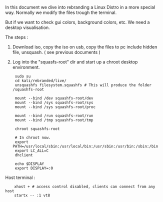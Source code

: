 In this document we dive into rebranding a Linux Distro in a more special way.
Normally we modify the files trough the terminal. 

But if we want to check gui colors, background colors, etc. We need a desktop visualisation.

The steps :

1. Download iso, copy the iso on usb, copy the files to pc include hidden file, unsquash. ( see previous documents )
2. Log into the "squasfs-root" dir and start up a chroot desktop environment.
  
        sudo su
        cd kali/rebranded/live/
        unsquashfs filesystem.squashfs # This will produce the folder /squashfs-root

        mount --bind /dev squashfs-root/dev
        mount --bind /sys squashfs-root/sys
        mount --bind /sys squashfs-root/proc
        
        mount --bind /run squashfs-root/run
        mount --bind /tmp squashfs-root/tmp
        
        chroot squashfs-root
        
        # In chroot now.
        export PATH=/usr/local/sbin:/usr/local/bin:/usr/sbin:/usr/bin:/sbin:/bin
        export LC_ALL=C
        dhclient
        
        echo $DISPLAY
        export DISPLAY=:0

 Host terminal :
 
        xhost + # access control disabled, clients can connect from any host
        startx -- :1 vt8
        
 
 
        

        





